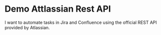 # Demo Attlassian Rest API

I want to automate tasks in Jira and Confluence using the official REST API provided by Atlassian.
